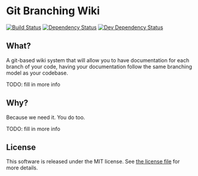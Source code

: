 Git Branching Wiki
=====================================================

[![Build
Status](https://travis-ci.org/silvermine/git-branching-wiki.png?branch=master)](https://travis-ci.org/silvermine/git-branching-wiki)
[![Dependency
Status](https://david-dm.org/silvermine/git-branching-wiki.png)](https://david-dm.org/silvermine/git-branching-wiki)
[![Dev Dependency
Status](https://david-dm.org/silvermine/git-branching-wiki/dev-status.png)](https://david-dm.org/silvermine/git-branching-wiki#info=devDependencies&view=table)


What?
-------------

A git-based wiki system that will allow you to have documentation for each branch of your code, having your
documentation follow the same branching model as your codebase.

TODO: fill in more info


Why?
----

Because we need it. You do too.

TODO: fill in more info


License
-------

This software is released under the MIT license. See [the license file](LICENSE) for more details.
